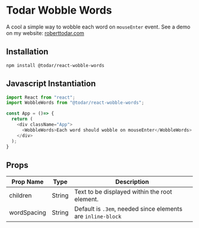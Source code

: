 # Todar Wobble Words

A cool a simple way to wobble each word on `mouseEnter` event. See a demo on my website: [roberttodar.com](https://roberttodar.com/)

## Installation

`npm install @todar/react-wobble-words`

## Javascript Instantiation

```js
import React from "react";
import WobbleWords from "@todar/react-wobble-words";

const App = ()=> {
  return (
    <div className="App">
      <WobbleWords>Each word should wobble on mouseEnter</WobbleWords>
    </div>
  );
}
```

## Props

| Prop Name | Type | Description |
| ----------| ---- | ----------- |
| children  | String | Text to be displayed within the root element. |
| wordSpacing | String | Default is `.3em`, needed since elements are `inline-block` |
